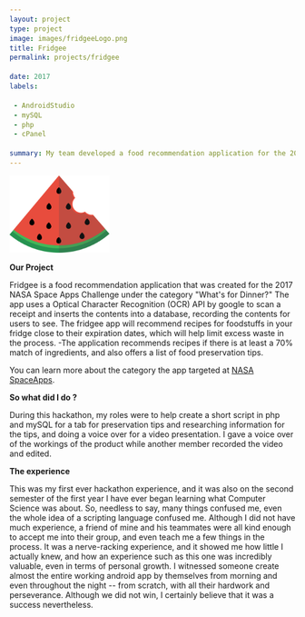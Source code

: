 ```yaml
---
layout: project
type: project
image: images/fridgeeLogo.png
title: Fridgee
permalink: projects/fridgee

date: 2017
labels:
    
 - AndroidStudio
 - mySQL
 - php
 - cPanel

summary: My team developed a food recommendation application for the 2017 NASA hackathon Space Apps Challenge.
---
```


<img class="ui centered middle image" width = "35%" src="../images/fridgeeLogo.png">

<b> Our Project </b>

Fridgee is a food recommendation application that was created for the 2017 NASA Space Apps Challenge under the category "What's for Dinner?"
The app uses a Optical Character Recognition (OCR) API by google to scan a receipt and inserts the contents into a database, recording the contents for users to see. The fridgee app will recommend recipes for foodstuffs in your fridge close to their expiration dates, which will help limit excess waste in the process.
-The application recommends recipes if there is at least a 70% match of ingredients, and also offers a list of food preservation tips.

You can learn more about the category the app targeted at [NASA SpaceApps](https://2017.spaceappschallenge.org/challenges/earth-and-us/whats-dinner/details).


<b> So what did I do ? </b>

During this hackathon, my roles were to help create a short script in php and mySQL for a tab for preservation tips and researching information for the tips, and doing a voice over for a video presentation. I gave a voice over of the workings of the product while another member recorded the video and edited.


<b> The experience </b>

This was my first ever hackathon experience, and it was also on the second semester of the first year I have ever began learning what Computer Science was about. So, needless to say, many things confused me, even the whole idea of a scripting language confused me. Although I did not have much experience, a friend of mine and his teammates were all kind enough to accept me into their group, and even teach me a few things in the process. It was a nerve-racking experience, and it showed me how little I actually knew, and how an experience such as this one was incredibly valuable, even in terms of personal growth. I witnessed someone create almost the entire working android app by themselves from morning and even throughout the night -- from scratch, with all their hardwork and perseverance. Although we did not win, I certainly believe that it was a success nevertheless.
